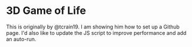 # 3D Game of Life

This is originally by @tcrain19. I am showing him how to set up a Github page. I'd also like to update the JS script to improve performance and add an auto-run.